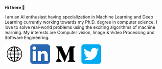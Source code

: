 **Hi there 👋**

I am an AI enthusiast having specialization in Machine Learning and Deep Learning currently working towards my Ph.D. degree in computer science. I love to solve real-world problems using the exciting algorithms of machine learning. My interests are Computer vision, Image & Video Processing and Software Engineering. 

[![website](img/www.png)](https://www.gmortuza.github.io/) &nbsp; &nbsp;
[![LinkedIn](img/linkedin.png)](https://www.linkedin.com/in/gmortuza/) &nbsp; &nbsp;
[![Medium](img/medium.png)](https://www.medium.com/@gmortuza) &nbsp; &nbsp;
[![Twitter](img/twitter.png)](https://www.twitter.com/_gmortuza)
